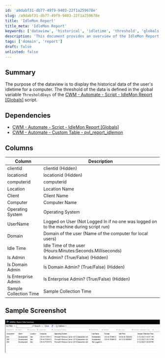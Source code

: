 ```yaml
---
id: 'a9dabf31-db77-49f9-9403-22f1a259678e'
slug: /a9dabf31-db77-49f9-9403-22f1a259678e
title: 'IdleMon Report'
title_meta: 'IdleMon Report'
keywords: ['dataview', 'historical', 'idletime', 'threshold', 'globals', 'dependencies', 'columns', 'screenshot']
description: 'This document provides an overview of the IdleMon Report, detailing its purpose, dependencies, and the structure of the data it presents, including user idletime for a computer, along with a sample screenshot for reference.'
tags: ['domain', 'report']
draft: false
unlisted: false
---
```


## Summary

The purpose of the dataview is to display the historical data of the user's idletime for a computer. The threshold of the data is defined in the global variable `ThresholdDays` of the [CWM - Automate - Script - IdleMon Report [Globals]](/docs/c6ea69e0-823f-4090-9894-2faf81ba8c46) script.

## Dependencies

- [CWM - Automate - Script - IdleMon Report [Globals]](/docs/c6ea69e0-823f-4090-9894-2faf81ba8c46)
- [CWM - Automate - Custom Table - pvl_report_idlemon](/docs/44909a53-c1ca-4d2d-994a-40fba5a139fa)

## Columns

| Column               | Description                                                                                                      |
|---------------------|------------------------------------------------------------------------------------------------------------------|
| clientid            | clientid (Hidden)                                                                                               |
| locationid          | locationid (Hidden)                                                                                             |
| computerid          | computerid                                                                                                      |
| Location            | Location Name                                                                                                   |
| Client              | Client Name                                                                                                     |
| Computer            | Computer Name                                                                                                   |
| Operating System     | Operating System                                                                                                |
| UserName            | Logged on User (Not Logged In if no one was logged on to the machine during script run)                       |
| Domain              | Domain of the user (Name of the computer for local users)                                                     |
| Idle Time           | Idle Time of the user (Hours:Minutes:Seconds.Milliseconds)                                                    |
| Is Admin            | Is Admin? (True/False) (Hidden)                                                                                |
| Is Domain Admin     | Is Domain Admin? (True/False) (Hidden)                                                                         |
| Is Enterprise Admin  | Is Enterprise Admin? (True/False) (Hidden)                                                                    |
| Sample Collection Time | Sample Collection Time                                                                                        |

## Sample Screenshot

![Sample Screenshot](../../../static/img/docs/a9dabf31-db77-49f9-9403-22f1a259678e/image_1.webp)